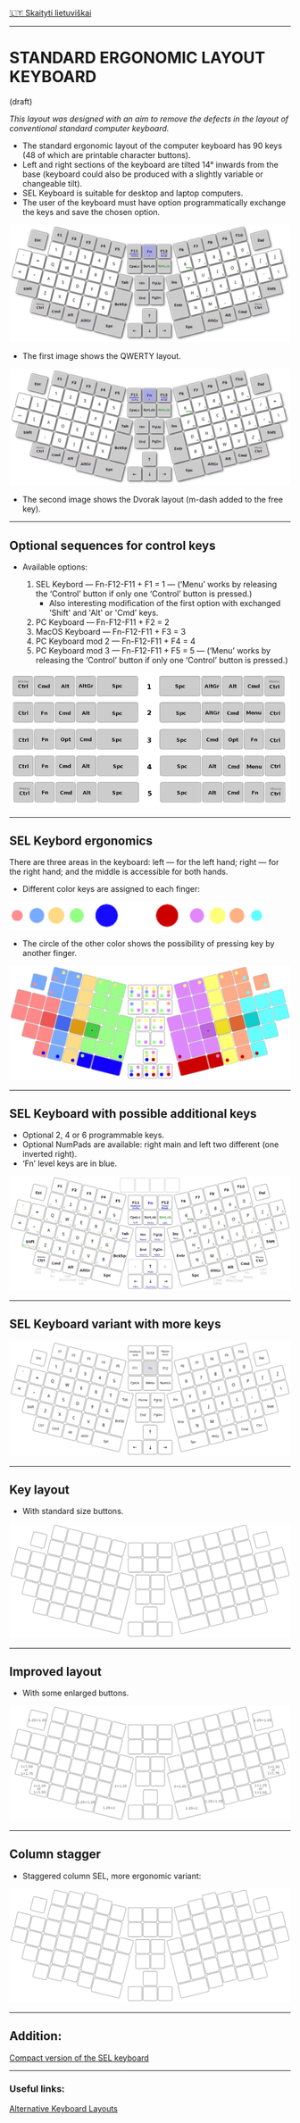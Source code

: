 [🇱🇹 Skaityti lietuviškai](SKAITYK.md)

-----------------------------------

# STANDARD ERGONOMIC LAYOUT KEYBOARD
(draft)

_This layout was designed with an aim to remove the defects in the layout of conventional standard computer keyboard._

+ The standard ergonomic layout of the computer keyboard has 90 keys (48 of which are printable character buttons).
+ Left and right sections of the keyboard are tilted 14° inwards from the base (keyboard could also be produced with a slightly variable or changeable tilt).
+ SEL Keyboard is suitable for desktop and laptop computers.
+ The user of the keyboard must have option programmatically exchange the keys and save the chosen option.


![SEL Keyboard QWERTY](img/sel-keyboard-qwerty.png)

+ The first image shows the QWERTY layout.

![SEL Keyboard Dvorak](img/sel-keyboard-dvorak.png)

+ The second image shows the Dvorak layout (m-dash added to the free key).

-----------------------------------------------

## Optional sequences for control keys

+ Available options:

  1. SEL Keybord — Fn-F12-F11 + F1 = 1 — (‘Menu’ works by releasing the ‘Control’ button if only one ‘Control’ button is pressed.)
     +  Also interesting modification of the first option with exchanged 'Shift' and 'Alt' or 'Cmd' keys.
  2. PC Keyboard — Fn-F12-F11 + F2 = 2
  3. MacOS Keyboard — Fn-F12-F11 + F3 = 3
  4. PC Keyboard mod 2 — Fn-F12-F11 + F4 = 4
  5. PC Keyboard mod 3 — Fn-F12-F11 + F5 = 5 — (‘Menu’ works by releasing the ‘Control’ button if only one ‘Control’ button is pressed.)

![SEL Control layout](img/vald.png)

-----------------------------------------------

## SEL Keybord ergonomics

There are three areas in the keyboard: left — for the left hand; right — for the right hand; and the middle is accessible for both hands.

+ Different color keys are assigned to each finger:

![Assigned finger colors](img/prst.png)

+ The circle of the other color shows the possibility of pressing key by another finger.

![SEL Keyboard ergonomics](img/sel-keyboard-ergonomics.png)

-----------------------------------------------

## SEL Keyboard with possible additional keys

+ Optional 2, 4 or 6 programmable keys.
+ Optional NumPads are available: right main and left two different (one inverted right).
+ ‘Fn’ level keys are in blue.

![SEL Keyboard full](img/sel-keyboard-full.png)

-----------------------------------------------

## SEL Keyboard variant with more keys

![SEL Keyboard variant](img/sel-keyboard-variant.png)

-----------------------------------------------

## Key layout

+ With standard size buttons.

![SEL Keyboard basic](img/sel-keyboard-basic.png)

-----------------------------------------------

## Improved layout

+ With some enlarged buttons.

![SEL Keyboard enhanced ergonomics](img/sel-keyboard-enhanced.png)

-----------------------------------------------

## Column stagger

+ Staggered column SEL, more ergonomic variant:

![SEL Keyboard staggered column ergonomics](img/sel-keyboard-basic-column-stagger.png)


-----------------------------------------------

## Addition:

[Compact version of the SEL keyboard](sel-compact-keyboard.md)

-----------------------------------------------


### Useful links:

[Alternative Keyboard Layouts](http://xahlee.info/kbd/dvorak_and_all_keyboard_layouts.html)
